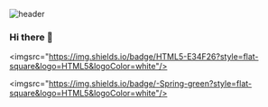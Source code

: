 ![header](https://capsule-render.vercel.app/api?type=soft&color=hexcode&text=zeromok&fontColor=B5B4B4)


### Hi there 👋

<imgsrc="https://img.shields.io/badge/HTML5-E34F26?style=flat-square&logo=HTML5&logoColor=white"/>

<imgsrc="https://img.shields.io/badge/-Spring-green?style=flat-square&logo=HTML5&logoColor=white"/>







<!--
**b-mokk/b-mokk** is a ✨ _special_ ✨ repository because its `README.md` (this file) appears on your GitHub profile.

Here are some ideas to get you started:

- 🔭 I’m currently working on ...
- 🌱 I’m currently learning ...
- 👯 I’m looking to collaborate on ...
- 🤔 I’m looking for help with ...
- 💬 Ask me about ...
- 📫 How to reach me: ...
- 😄 Pronouns: ...
- ⚡ Fun fact: ...
-->
